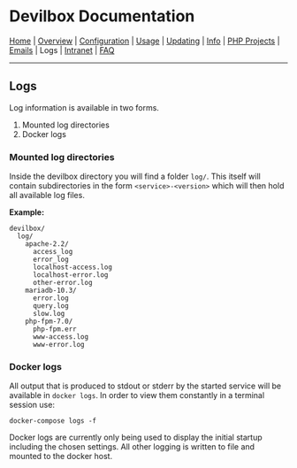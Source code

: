 # Devilbox Documentation

[Home](https://github.com/cytopia/devilbox) |
[Overview](README.md) |
[Configuration](Configuration.md) |
[Usage](Usage.md) |
[Updating](Updating.md) |
[Info](Info.md) |
[PHP Projects](PHP_Projects.md) |
[Emails](Emails.md) |
Logs |
[Intranet](Intranet.md) |
[FAQ](FAQ.md)

----

## Logs

Log information is available in two forms.

1. Mounted log directories
2. Docker logs

### Mounted log directories

Inside the devilbox directory you will find a folder `log/`.
This itself will contain subdirectories in the form `<service>-<version>` which will then hold all available log files.

**Example:**

```
devilbox/
  log/
    apache-2.2/
      access_log
      error_log
      localhost-access.log
      localhost-error.log
      other-error.log
    mariadb-10.3/
      error.log
      query.log
      slow.log
    php-fpm-7.0/
      php-fpm.err
      www-access.log
      www-error.log
```

### Docker logs

All output that is produced to stdout or stderr by the started service will be available in `docker logs`. In order to view them constantly in a terminal session use:

```shell
docker-compose logs -f
```

Docker logs are currently only being used to display the initial startup including the chosen settings. All other logging is written to file and mounted to the docker host.
